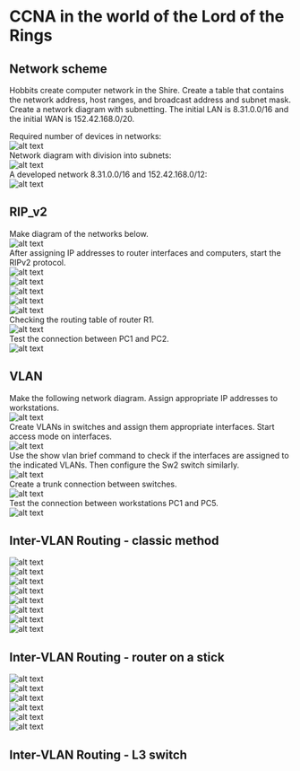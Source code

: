 # CCNA in the world of the Lord of the Rings
## Network scheme
Hobbits create computer network in the Shire. Create a table that contains the network address, host ranges, and broadcast address and subnet mask. Create a network diagram with subnetting. The initial LAN is 8.31.0.0/16  and the initial WAN is 152.42.168.0/20.  
  
Required number of devices in networks:  
![alt text](./assets/network1.png)  
Network diagram with division into subnets:  
![alt text](./assets/network2.png)  
A developed network 8.31.0.0/16 and 152.42.168.0/12:  
![alt text](./assets/network3.png)  
## RIP_v2
Make diagram of the networks below.  
![alt text](./assets/network4.png)  
After assigning IP addresses to router interfaces and computers, start the RIPv2 protocol.  
![alt text](./assets/router1.png)  
![alt text](./assets/router2.png)  
![alt text](./assets/router3.png)  
![alt text](./assets/router4.png)  
![alt text](./assets/router5.png)  
Checking the routing table of router R1.  
![alt text](./assets/iproute.png)  
Test the connection between PC1 and PC2.  
![alt text](./assets/test.png)  
## VLAN
Make the following network diagram. Assign appropriate IP addresses to workstations.  
![alt text](./assets/vlan1.png)  
Create VLANs in switches and assign them appropriate interfaces. Start access mode on interfaces.  
![alt text](./assets/vlan2.png)  
Use the show vlan brief command to check if the interfaces are assigned to the indicated VLANs. Then configure the Sw2 switch similarly.  
![alt text](./assets/vlan3.png)  
Create a trunk connection between switches.  
![alt text](./assets/vlan4.png)  
Test the connection between workstations PC1 and PC5.  
![alt text](./assets/vlan5.png)  
## Inter-VLAN Routing - classic method
![alt text](./assets/inter-vlan-routing-classic-0.png)  
![alt text](./assets/inter-vlan-routing-classic-1.png)  
![alt text](./assets/inter-vlan-routing-classic-2.png)  
![alt text](./assets/inter-vlan-routing-classic-3.png)  
![alt text](./assets/inter-vlan-routing-classic-4.png)  
![alt text](./assets/inter-vlan-routing-classic-5.png)  
![alt text](./assets/inter-vlan-routing-classic-6.png)  
![alt text](./assets/inter-vlan-routing-classic-7.png)  
## Inter-VLAN Routing - router on a stick
![alt text](./assets/inter-vlan-routing-stick-0.png)  
![alt text](./assets/inter-vlan-routing-stick-1.png)  
![alt text](./assets/inter-vlan-routing-stick-2.png)  
![alt text](./assets/inter-vlan-routing-stick-3.png)  
![alt text](./assets/inter-vlan-routing-stick-4.png)  
![alt text](./assets/inter-vlan-routing-stick-5.png)  
## Inter-VLAN Routing - L3 switch